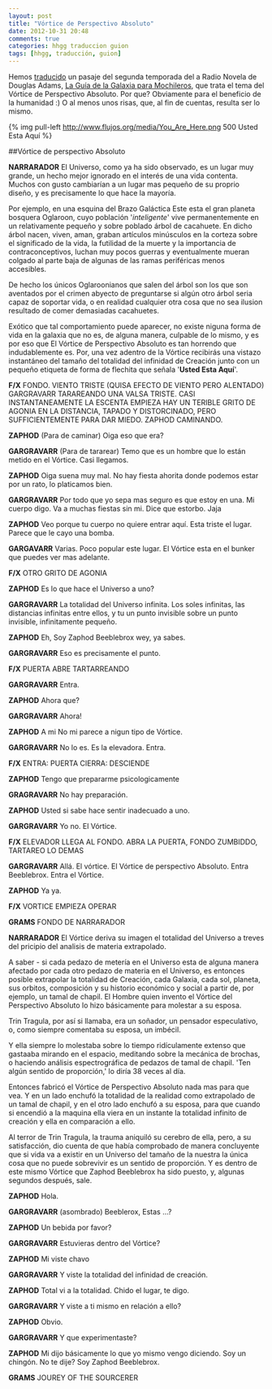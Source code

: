 ```yaml
---
layout: post
title: "Vórtice de Perspectivo Absoluto"
date: 2012-10-31 20:48
comments: true
categories: hhgg traduccion guion
tags: [hhgg, traducción, guion]
---
```


Hemos [traducido](/blog/categories/traduccion "Traducciones") un pasaje del segunda temporada del a Radio Novela de Douglas Adams, [La Guía de la Galaxia para Mochileros](/blog/categories/hhgg/ "Guía de la Galaxia Para Mochileros"), que trata el tema del Vórtice de Perspectivo Absoluto. Por que? Obviamente para el beneficio de la humanidad :) O al menos unos risas, que, al fin de cuentas, resulta ser lo mismo.

{% img pull-left http://www.flujos.org/media/You_Are_Here.png 500 Usted Esta Aquí %}

##Vórtice de perspectivo Absoluto

**NARRARADOR**
El Universo, como ya ha sido observado, es un lugar muy grande, un hecho mejor ignorado en el interés de una vida contenta. Muchos con gusto cambiarían a un lugar mas pequeño de su proprio diseño, y es precisamente lo que hace la mayoría.

Por ejemplo, en una esquina del Brazo Galáctica Este esta el gran planeta bosquera Oglaroon, cuyo población '*inteligente*' vive permanentemente en un relativamente pequeño y sobre poblado árbol de cacahuete. En dicho árbol nacen, viven, aman, graban artículos minúsculos en la corteza sobre el significado de la vida, la futilidad de la muerte y la importancia de contraconceptivos, luchan muy pocos guerras y eventualmente mueran colgado al parte baja de algunas de las ramas periféricas menos accesibles.

De hecho los únicos Oglaroonianos que salen del árbol son los que son aventados por el crimen abyecto de preguntarse  si algún otro árbol seria capaz de soportar vida, o en realidad cualquier otra cosa que no sea ilusion resultado de comer demasiadas cacahuetes.

Exótico que tal comportamiento puede aparecer, no existe niguna forma de vida en la galaxia que no es, de alguna manera, culpable de lo mismo, y es por eso que El Vórtice de Perspectivo Absoluto es tan horrendo que indudablemente es. Por, una vez adentro de la Vórtice recibirás una vistazo instantáneo del tamaño del totalidad del infinidad de Creación junto con un pequeño etiqueta de forma de flechita que señala '**Usted Esta Aquí**'.

**F/X**
FONDO. VIENTO TRISTE (QUISA EFECTO DE VIENTO PERO ALENTADO) GARGRAVARR TARAREANDO UNA VALSA TRISTE. CASI INSTANTANEAMENTE LA ESCENTA EMPIEZA HAY UN TERIBLE GRITO DE AGONIA EN LA DISTANCIA, TAPADO Y DISTORCINADO, PERO SUFFICIENTEMENTE PARA DAR MIEDO. ZAPHOD CAMINANDO.

**ZAPHOD**
(Para de caminar) Oiga eso que era?

**GARGRAVARR** (Para de tararear) Temo que es un hombre que lo están metido en el Vórtice. Casi llegamos.

**ZAPHOD**
Oiga suena muy mal. No hay fiesta ahorita donde podemos estar por un rato, lo platicamos bien.

**GARGRAVARR**
Por todo que yo sepa mas seguro es que estoy en una. Mi cuerpo digo. Va a muchas fiestas sin mi. Dice que estorbo. Jaja

<!-- more -->

**ZAPHOD**
Veo porque tu cuerpo no quiere entrar aquí. Esta triste el lugar. Parece que le cayo una bomba.

**GARGAVARR**
Varias. Poco popular este lugar. El Vórtice esta en el bunker que puedes ver mas adelante.

**F/X**  OTRO GRITO DE AGONIA

**ZAPHOD**
Es lo que hace el Universo a uno?

**GARGRAVARR**
La totalidad del Universo infinita. Los soles infinitas, las distancias infinitas entre ellos, y tu un punto invisible sobre un punto invisible, infinitamente pequeño.

**ZAPHOD**
Eh, Soy Zaphod Beeblebrox wey, ya sabes.

**GARGRAVARR**
Eso es precisamente el punto.

**F/X** PUERTA ABRE TARTARREANDO

**GARGRAVARR**
Entra.

**ZAPHOD**
Ahora que?

**GARGRAVARR**
Ahora!

**ZAPHOD**
A mi No mi parece a nigun tipo de Vórtice.

**GARGRAVARR**
No lo es. Es la elevadora. Entra.

**F/X** ENTRA: PUERTA CIERRA: DESCIENDE

**ZAPHOD**
Tengo que prepararme psicologicamente

**GRAGRAVARR**
No hay preparación.

**ZAPHOD**
Usted si sabe hace sentir inadecuado a uno.

**GARGRAVARR**
Yo no. El Vórtice.

**F/X** ELEVADOR LLEGA AL FONDO. ABRA LA PUERTA, FONDO ZUMBIDDO, TARTAREO LO DEMAS

**GARGRAVARR**
Allá. El vórtice. El Vórtice de perspectivo Absoluto. Entra Beeblebrox. Entra el Vórtice.

**ZAPHOD**
Ya ya.

**F/X** VORTICE EMPIEZA OPERAR

**GRAMS** FONDO DE NARRARADOR

**NARRARADOR**
El Vórtice deriva su imagen el totalidad del Universo  a treves del pricipio del analisis de materia extrapolado.

A saber - si cada pedazo de metería en el Universo esta de alguna manera afectado por cada otro pedazo de materia en el Universo, es entonces posible extrapolar la totalidad de Creación, cada Galaxia, cada sol, planeta, sus orbitos, composición y su historio económico y social a partir de, por ejemplo, un tamal de chapil. El Hombre quien invento el Vórtice del Perspectivo Absoluto lo hizo básicamente para molestar a su esposa.

Trin Tragula, por así si llamaba, era un soñador, un pensador especulativo, o, como siempre comentaba su esposa, un imbécil.

Y ella siempre lo molestaba sobre lo tiempo ridículamente extenso que gastaaba mirando en el espacio, meditando sobre la mecánica de brochas, o haciendo análisis espectrográfica de pedazos de tamal de chapil. 'Ten algún sentido de proporción,' lo diría 38 veces al día.

Entonces fabricó el Vórtice de Perspectivo Absoluto nada mas para que vea. Y en un lado enchufó la totalidad de la realidad como extrapolado de un tamal de chapil, y en el otro lado enchufó a su esposa, para que cuando si encendió a la maquina ella viera en un instante la totalidad infinito de creación y ella en comparación a ello.

Al terror de Trin Tragula, la trauma aniquiló su cerebro de ella, pero, a su satisfacción, dio cuenta de que había comprobado de manera concluyente que si vida va a existir en un Universo del tamaño de la nuestra la única cosa que no puede sobrevivir es un sentido de proporción. Y es dentro de este mismo Vórtice que Zaphod Beeblebrox ha sido puesto, y, algunas segundos después, sale.

**ZAPHOD**
Hola.

**GARGRAVARR**
(asombrado) Beeblerox, Estas ...?

**ZAPHOD**
Un bebida por favor?

**GARGRAVARR**
Estuvieras dentro del Vórtice?

**ZAPHOD**
Mi viste chavo

**GARGRAVARR**
Y viste la totalidad del infinidad de creación.

**ZAPHOD**
Total vi a la totalidad. Chido el lugar, te digo.

**GARGRAVARR**
Y viste a ti mismo en relación a ello?

**ZAPHOD**
Obvio.

**GARGRAVARR**
Y que experimentaste?

**ZAPHOD**
Mi dijo básicamente lo que yo mismo vengo diciendo. Soy un chingón. No te dije? Soy Zaphod Beeblebrox.

**GRAMS** JOUREY OF THE SOURCERER

